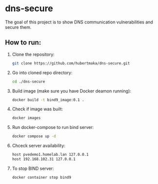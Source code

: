 # dns-secure

The goal of this project is to show DNS communication vulnerabilities and secure them.

## How to run:

1. Clone the repository:
   ```bash
   git clone https://github.com/hubertmaka/dns-secure.git
   ```
2. Go into cloned repo directory:
   ```bash
   cd ./dns-secure
   ```
3. Build image (make sure you have Docker deamon running):
   ```bash
   docker build -t bind9_image:0.1 .
   ```
4. Check if image was built:
   ```bash
   docker images
   ```
5. Run docker-compose to run bind server:
   ```bash
   docker compose up -d
   ```
6. Chceck server availability:
   ```bash
   host pvedemo1.homelab.lan 127.0.0.1
   host 192.168.102.31 127.0.0.1
   ```
7. To stop BIND server:
   ```bash
   docker container stop bind9
   ```
